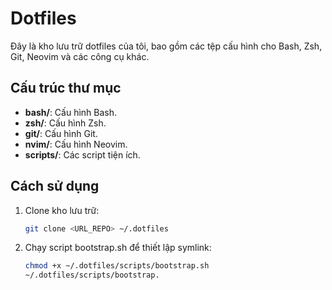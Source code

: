 # Dotfiles

Đây là kho lưu trữ dotfiles của tôi, bao gồm các tệp cấu hình cho Bash, Zsh, Git, Neovim và các công cụ khác.

## Cấu trúc thư mục

- **bash/**: Cấu hình Bash.
- **zsh/**: Cấu hình Zsh.
- **git/**: Cấu hình Git.
- **nvim/**: Cấu hình Neovim.
- **scripts/**: Các script tiện ích.

## Cách sử dụng

1. Clone kho lưu trữ:
    ```bash
    git clone <URL_REPO> ~/.dotfiles
    ```
2. Chạy script bootstrap.sh để thiết lập symlink:
    ```bash
    chmod +x ~/.dotfiles/scripts/bootstrap.sh
    ~/.dotfiles/scripts/bootstrap.
    ```

